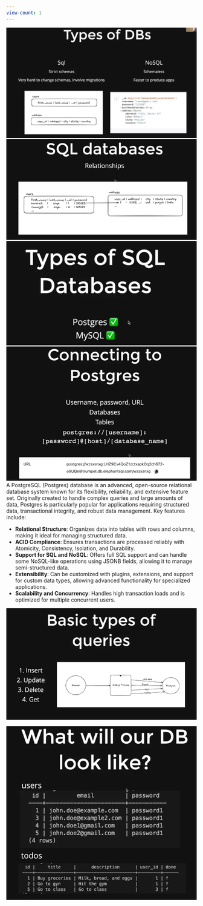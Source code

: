 ```yaml
---
view-count: 1
---
```

![Week 10.0.1  Cohort 1 Postgres video-20241027111647032.webp](../../../../Images/Week%2010.0.1%20%20Cohort%201%20Postgres%20video-20241027111647032.webp)
![Week 10.0.1  Cohort 1 Postgres video-20241027112658599.webp](../../../../Images/Week%2010.0.1%20%20Cohort%201%20Postgres%20video-20241027112658599.webp)
![Week 10.0.1  Cohort 1 Postgres video-20241027112714026.webp](../../../../Images/Week%2010.0.1%20%20Cohort%201%20Postgres%20video-20241027112714026.webp)
![Week 10.0.1  Cohort 1 Postgres video-20241027115957838.webp](../../../../Images/Week%2010.0.1%20%20Cohort%201%20Postgres%20video-20241027115957838.webp)
A PostgreSQL (Postgres) database is an advanced, open-source relational database system known for its flexibility, reliability, and extensive feature set. Originally created to handle complex queries and large amounts of data, Postgres is particularly popular for applications requiring structured data, transactional integrity, and robust data management. Key features include:

- **Relational Structure**: Organizes data into tables with rows and columns, making it ideal for managing structured data.
- **ACID Compliance**: Ensures transactions are processed reliably with Atomicity, Consistency, Isolation, and Durability.
- **Support for SQL and NoSQL**: Offers full SQL support and can handle some NoSQL-like operations using JSONB fields, allowing it to manage semi-structured data.
- **Extensibility**: Can be customized with plugins, extensions, and support for custom data types, allowing advanced functionality for specialized applications.
- **Scalability and Concurrency**: Handles high transaction loads and is optimized for multiple concurrent users.

![Week 10.0.1  Cohort 1 Postgres video-20241027120307043.webp](../../../../Images/Week%2010.0.1%20%20Cohort%201%20Postgres%20video-20241027120307043.webp)

![Week 10.0.1  Cohort 1 Postgres video-20241027121014791.webp](../../../../Images/Week%2010.0.1%20%20Cohort%201%20Postgres%20video-20241027121014791.webp)
